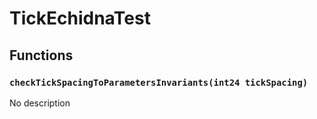 # TickEchidnaTest





## Functions

### `checkTickSpacingToParametersInvariants(int24 tickSpacing)`
No description





